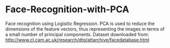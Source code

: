 # Face-Recognition-with-PCA

Face recognition using Logisitic Regression. PCA is used to reduce the dimensions of the feature vectors,
thus representing the images in terms of a small number of principal components.
Dataset downloaded from: http://www.cl.cam.ac.uk/research/dtg/attarchive/facedatabase.html

